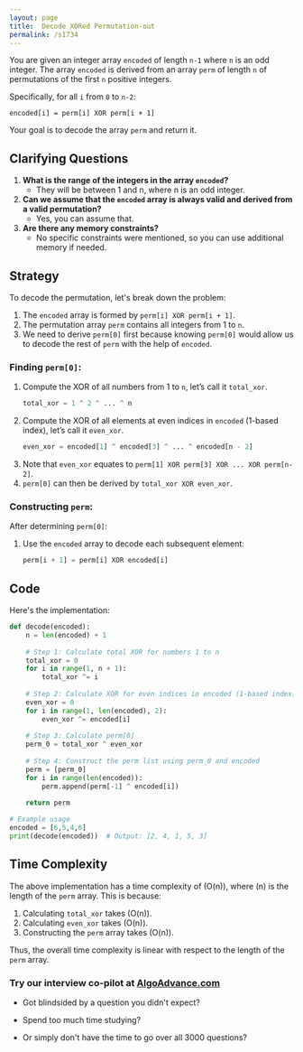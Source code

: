 ```yaml
---
layout: page
title:  Decode XORed Permutation-out
permalink: /s1734
---
```

You are given an integer array `encoded` of length `n-1` where `n` is an odd integer. The array `encoded` is derived from an array `perm` of length `n` of permutations of the first `n` positive integers.

Specifically, for all `i` from `0` to `n-2`:
```
encoded[i] = perm[i] XOR perm[i + 1]
```
Your goal is to decode the array `perm` and return it. 

## Clarifying Questions
1. **What is the range of the integers in the array `encoded`?**
    - They will be between 1 and n, where n is an odd integer.
2. **Can we assume that the `encoded` array is always valid and derived from a valid permutation?**
    - Yes, you can assume that.
3. **Are there any memory constraints?**
    - No specific constraints were mentioned, so you can use additional memory if needed.

## Strategy
To decode the permutation, let's break down the problem:
1. The `encoded` array is formed by `perm[i] XOR perm[i + 1]`.
2. The permutation array `perm` contains all integers from 1 to `n`.
3. We need to derive `perm[0]` first because knowing `perm[0]` would allow us to decode the rest of `perm` with the help of `encoded`.

### Finding `perm[0]`:
1. Compute the XOR of all numbers from 1 to `n`, let’s call it `total_xor`.
   ```python
   total_xor = 1 ^ 2 ^ ... ^ n
   ```
2. Compute the XOR of all elements at even indices in `encoded` (1-based index), let’s call it `even_xor`.
   ```python
   even_xor = encoded[1] ^ encoded[3] ^ ... ^ encoded[n - 2]
   ```
3. Note that `even_xor` equates to `perm[1] XOR perm[3] XOR ... XOR perm[n-2]`.
4. `perm[0]` can then be derived by `total_xor XOR even_xor`.

### Constructing `perm`:
After determining `perm[0]`:
1. Use the `encoded` array to decode each subsequent element:
   ```python
   perm[i + 1] = perm[i] XOR encoded[i]
   ```

## Code
Here's the implementation:

```python
def decode(encoded):
    n = len(encoded) + 1
    
    # Step 1: Calculate total XOR for numbers 1 to n
    total_xor = 0
    for i in range(1, n + 1):
        total_xor ^= i
    
    # Step 2: Calculate XOR for even indices in encoded (1-based index)
    even_xor = 0
    for i in range(1, len(encoded), 2):
        even_xor ^= encoded[i]
    
    # Step 3: Calculate perm[0]
    perm_0 = total_xor ^ even_xor
    
    # Step 4: Construct the perm list using perm_0 and encoded
    perm = [perm_0]
    for i in range(len(encoded)):
        perm.append(perm[-1] ^ encoded[i])
    
    return perm

# Example usage
encoded = [6,5,4,6]
print(decode(encoded))  # Output: [2, 4, 1, 5, 3]
```

## Time Complexity
The above implementation has a time complexity of \(O(n)\), where \(n\) is the length of the `perm` array. This is because:
1. Calculating `total_xor` takes \(O(n)\).
2. Calculating `even_xor` takes \(O(n)\).
3. Constructing the `perm` array takes \(O(n)\).

Thus, the overall time complexity is linear with respect to the length of the `perm` array.


### Try our interview co-pilot at [AlgoAdvance.com](https://algoAdvance.com)

- Got blindsided by a question you didn't expect?

- Spend too much time studying?

- Or simply don't have the time to go over all 3000 questions?

